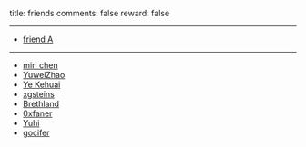 title: friends
comments: false
reward: false

---

- [friend A](http://www.google.com)

---

- [miri chen](https://miri90.github.io/)
- [YuweiZhao](http://www.cfzhao.com/)
- [Ye Kehuai](https://www.kimiye.xyz/)
- [xgsteins](http://xgsteins.fun/)
- [Brethland](http://www.yuki.systems/)
- [0xfaner](https://0xfaner.top/)
- [Yuhi](https://yuhi.xyz/)
- [gocifer](https://gocifer.github.io)
